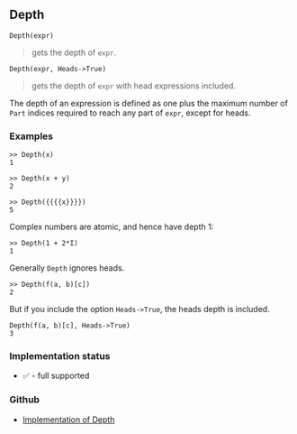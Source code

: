 ## Depth

```
Depth(expr)
```

> gets the depth of `expr`.

```
Depth(expr, Heads->True)
```

> gets the depth of `expr` with head expressions included.

The depth of an expression is defined as one plus the maximum number of `Part` indices required to reach any part of `expr`, except for heads.

### Examples

```
>> Depth(x)
1
 
>> Depth(x + y)
2
 
>> Depth({{{{x}}}})
5
```

Complex numbers are atomic, and hence have depth 1:

```
>> Depth(1 + 2*I)
1
```
 
Generally `Depth` ignores heads.

```
>> Depth(f(a, b)[c])
2
```


But if you include the option `Heads->True`, the heads depth is included.

```
Depth(f(a, b)[c], Heads->True)
3
```






### Implementation status

* &#x2705; - full supported

### Github

* [Implementation of Depth](https://github.com/axkr/symja_android_library/blob/master/symja_android_library/matheclipse-core/src/main/java/org/matheclipse/core/builtin/StructureFunctions.java#L322) 
